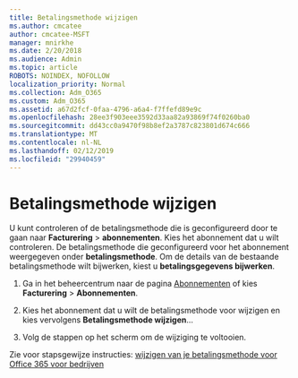 ```yaml
---
title: Betalingsmethode wijzigen
ms.author: cmcatee
author: cmcatee-MSFT
manager: mnirkhe
ms.date: 2/20/2018
ms.audience: Admin
ms.topic: article
ROBOTS: NOINDEX, NOFOLLOW
localization_priority: Normal
ms.collection: Adm_O365
ms.custom: Adm_O365
ms.assetid: a67d2fcf-0faa-4796-a6a4-f7ffefd89e9c
ms.openlocfilehash: 28ee3f903eee3592d33aa82a93869f74f0260ba0
ms.sourcegitcommit: dd43cc0a9470f98b8ef2a3787c823801d674c666
ms.translationtype: MT
ms.contentlocale: nl-NL
ms.lasthandoff: 02/12/2019
ms.locfileid: "29940459"
---
```

# <a name="change-payment-method"></a>Betalingsmethode wijzigen

U kunt controleren of de betalingsmethode die is geconfigureerd door te gaan naar **Facturering** \> **abonnementen**. Kies het abonnement dat u wilt controleren. De betalingsmethode die geconfigureerd voor het abonnement weergegeven onder **betalingsmethode**. Om de details van de bestaande betalingsmethode wilt bijwerken, kiest u **betalingsgegevens bijwerken**.
  
1. Ga in het beheercentrum naar de pagina [Abonnementen](https://go.microsoft.com/fwlink/p/?linkid=842054) of kies **Facturering** \> **Abonnementen**.
    
2. Kies het abonnement dat u wilt de betalingsmethode voor wijzigen en kies vervolgens **Betalingsmethode wijzigen**...
    
3. Volg de stappen op het scherm om de wijziging te voltooien.
    
Zie voor stapsgewijze instructies: [wijzigen van je betalingsmethode voor Office 365 voor bedrijven](https://support.office.com/article/8652f539-3123-4a8f-b9bd-6aa2f0e0372d)
  

